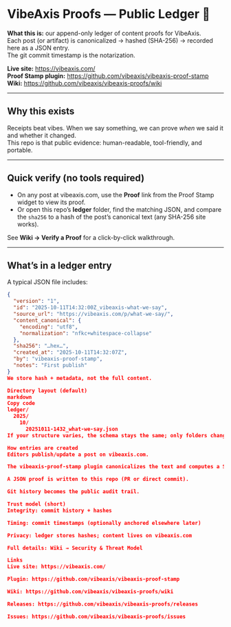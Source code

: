 # VibeAxis Proofs — Public Ledger 🔏

**What this is:** our append-only ledger of content proofs for VibeAxis.  
Each post (or artifact) is canonicalized → hashed (SHA-256) → recorded here as a JSON entry.  
The git commit timestamp is the notarization.

**Live site:** https://vibeaxis.com/  
**Proof Stamp plugin:** https://github.com/vibeaxis/vibeaxis-proof-stamp  
**Wiki:** https://github.com/vibeaxis/vibeaxis-proofs/wiki

---

## Why this exists
Receipts beat vibes. When we say something, we can prove *when* we said it and whether it changed.  
This repo is that public evidence: human-readable, tool-friendly, and portable.

---

## Quick verify (no tools required)
- On any post at vibeaxis.com, use the **Proof** link from the Proof Stamp widget to view its proof.
- Or open this repo’s **ledger** folder, find the matching JSON, and compare the `sha256` to a hash of the post’s canonical text (any SHA-256 site works).

See **Wiki → Verify a Proof** for a click-by-click walkthrough.

---

## What’s in a ledger entry
A typical JSON file includes:

```json
{
  "version": "1",
  "id": "2025-10-11T14:32:00Z_vibeaxis-what-we-say",
  "source_url": "https://vibeaxis.com/p/what-we-say/",
  "content_canonical": {
    "encoding": "utf8",
    "normalization": "nfkc+whitespace-collapse"
  },
  "sha256": "…hex…",
  "created_at": "2025-10-11T14:32:07Z",
  "by": "vibeaxis-proof-stamp",
  "notes": "First publish"
}
We store hash + metadata, not the full content.

Directory layout (default)
markdown
Copy code
ledger/
  2025/
    10/
      20251011-1432_what-we-say.json
If your structure varies, the schema stays the same; only folders change.

How entries are created
Editors publish/update a post on vibeaxis.com.

The vibeaxis-proof-stamp plugin canonicalizes the text and computes a SHA-256.

A JSON proof is written to this repo (PR or direct commit).

Git history becomes the public audit trail.

Trust model (short)
Integrity: commit history + hashes

Timing: commit timestamps (optionally anchored elsewhere later)

Privacy: ledger stores hashes; content lives on vibeaxis.com

Full details: Wiki → Security & Threat Model

Links
Live site: https://vibeaxis.com/

Plugin: https://github.com/vibeaxis/vibeaxis-proof-stamp

Wiki: https://github.com/vibeaxis/vibeaxis-proofs/wiki

Releases: https://github.com/vibeaxis/vibeaxis-proofs/releases

Issues: https://github.com/vibeaxis/vibeaxis-proofs/issues
